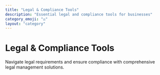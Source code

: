 ```yaml
---
title: "Legal & Compliance Tools"
description: "Essential legal and compliance tools for businesses"
category_emoji: "⚖️"
layout: "category"
---
```


# Legal & Compliance Tools

Navigate legal requirements and ensure compliance with comprehensive legal management solutions.